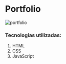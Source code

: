 # Portfolio
![portfolio](https://github.com/sarahlm28/portfolio-sarah/assets/156546375/4a2d2126-9821-4408-8804-f6a169ef8e16)

### Tecnologias utilizadas:
1. HTML
2. CSS
3. JavaScript
